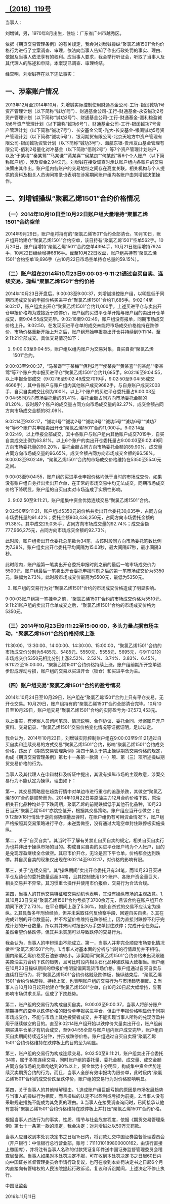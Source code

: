## [〔2016〕119号](http://www.csrc.gov.cn/pub/zjhpublic/G00306212/201611/t20161118_306170.htm)


当事人：

刘增铖，男，1970年8月出生，住址：广东省广州市越秀区。

依据《期货交易管理条例》的有关规定，我会对刘增铖操纵“聚氯乙烯1501”合约价格行为进行了立案调查、审理，依法向当事人告知了作出行政处罚的事实、理由、依据及当事人依法享有的权利。应当事人要求，我会举行听证会，听取了当事人及其代理人的陈述和申辩。本案现已调查、审理终结。

经查明，刘增铖存在以下违法事实：

## 一、涉案账户情况

2013年12月至2014年10月，刘增铖实际控制使用财通基金公司-工行-银闰铖功1号资产管理计划（以下简称“铖功1号”）、财通基金公司-工行-财通基金-永安铖功2号资产管理计划（以下简称“铖功2号”）、财通基金公司-工行-财通基金-嘉利稳盈铖功6号资产管理计划（以下简称“铖功6号”）、财通基金公司-工行-银闰铖功7号资产管理计划（以下简称“铖功7号”）、长安基金公司-光大-长安基金-银闰铖功5号资产管理计划（以下简称“铖功5号”）、银河期货有限公司-北京天地方中资产管理有限公司-银闰铖功资管计划（以下简称“铖功3号”）、海航东银-贵州友山基金管理有限公司-佰利2号量化对冲基金（以下简称“佰利2号”）等7个资产管理计划账户，以及“于某梅”“秦某莺”“马某谦”“黄某喜”“侯某良”“何某彪”等6个个人账户（以下简称账户组），涉及资金2.94亿元。刘增铖在接受调查时承认账户组内各账户的交易决策由其作出。账户组内各账户的交易地址之间存在高度关联。相关机构与个人提供的资料及相关人员询问笔录也表明在涉案期间账户组内各账户由刘增铖决策操作。

## 二、刘增铖操纵“聚氯乙烯1501”合约价格情况

### （一）2014年10月10日至10月22日账户组大量增持“聚氯乙烯1501”合约空单

2014年9月29日，账户组将持有的“聚氯乙烯1501”合约全部清仓。10月10日，账户组开始建仓“聚氯乙烯1501”合约空单，该日持有“聚氯乙烯1501”空单562手。10月20日，账户组增持“聚氯乙烯1501”合约空单4394手，10月21日继续增持7924手，10月22日继续增持6816手。截至10月22日收盘，账户组共持有“聚氯乙烯1501”合约空单19,696手（占10月22日市场空单持仓总量的59.15%）。

### （二）账户组在2014年10月23日9:00:03-9:11:21通过自买自卖、连续交易，操纵“聚氯乙烯1501”合约价格

2014年10月23日开盘后，9:00:03至9:00:37，刘增铖操控账户组，以明显低于同期市场成交价的申报价格买进平仓“聚氯乙烯1501”合约11,685手。9:02:14至9:02:17，账户组卖出开仓“聚氯乙烯1501”合约11,000手，上述买进平仓与卖出开仓申报价格均为或接近于跌停价，账户组的买进平仓单开始与账户组的卖出开仓单成交，至9:04:55成交完毕。9:02:18至9:02:49，账户组没有报单，同期市场成交价格上升。9:02:50，在发现买进平仓单的成交未能将市场成交价格维持在跌停价、市场价格重新开始上升之后，账户组开始申报卖出开仓并持续到9:11:14，至9:11:21全部成交。具体交易情况如下：

1. 9:00:03至9:04:55，账户组以组内账户为交易对象，自买自卖“聚氯乙烯1501”合约。

9:00:03至9:00:37，“马某谦”“于某梅”“佰利2号”“侯某良”“黄某喜”“何某彪”“秦某莺”等7个账户共申报买进平仓“聚氯乙烯1501”合约11,685手。9:02:16至9:04:55，以上申报全部成交（9:02:16至9:02:49成交7019手，9:02:50至9:04:55成交4666手），其中各账户与账户组内其他账户成交9682手，与自身账户成交2003手，自买自卖成交比例为100%。以上7个账户的买进平仓委托量占9:00:03至9:04:55同方向市场委托量的81.41%，委托金额占同方向市场委托金额的81.20%，该时段7个账户的成交量占同方向市场成交量的82.27%，成交金额占同方向市场成交金额的82.09%。

9:02:14至9:02:17，“铖功1号”“铖功2号”“铖功3号”“铖功5号”“铖功6号”“铖功7号”等6个账户共申报卖出开仓“聚氯乙烯1501”合约11,000手。9:02:14至9:02:49，以上申报全部成交，其中各账户与账户组内其他账户成交7019手，自买自卖成交比例为63.81%。以上6个账户的卖出开仓委托量占9:00:03至9:02:49同方向市场委托量的90.20%，委托金额占同方向市场委托金额的89.90%，成交量占同方向市场成交量的96.65%，成交金额占同方向市场成交金额的96.58%。9:00:03至9:02:49，“聚氯乙烯1501”合约的市场成交价格维持在5350至5540元之间。

9:00:03至9:04:55，账户组的买进平仓申报价格均低于当时的市场成交价，如果没有账户组自身挂出卖出开仓单，在正常的市场交易中均无法成交，同期市场成交价格下降明显，账户组的自买自卖对市场造成了实质性影响。

2. 9:02:50至9:11:21，账户组集中资金优势连续交易“聚氯乙烯1501”合约。

9:02:50至9:11:21，账户组以5350元的价格共卖出开仓委托30,035手，占同方向市场委托量的91.42%；委托金额803,436,250元，占同方向市场委托金额的91.38%。其中成交29,035手，占同方向市场成交量的92.74%；成交金额777,966,275元，占同方向市场成交金额的92.73%。

此时段，账户组卖出开仓委托总笔数为34笔，占该时段同方向市场委托笔数比例为7.38%，账户组卖出开仓委托平均间隔为15.03秒，最大间隔67秒，最小间隔3秒。

此时段内，账户组第一笔卖出开仓委托申报时刻之前的最后一笔市场成交价为5500元，账户组最后一笔卖出开仓委托申报时刻之后的第一笔市场成交价为5350元，跌幅为2.73%。此时段市场成交价最高为5500元，最低为5350元。

3. 账户组的交易行为对“聚氯乙烯1501”合约的市场成交价格造成了明显影响。

9:00:03账户组第一笔挂单之前，“聚氯乙烯1501”合约的市场成交价格为5510元。9:11:21账户组的卖出开仓单成交之后，“聚氯乙烯1501”合约的市场成交价格为5350元。

### （三）2014年10月23日9:11:22至15:00:00，多头力量占据市场主动，“聚氯乙烯1501”合约价格持续上涨

11:30:00、13:30:00、14:00:00、14:30:00、15:00:00，“聚氯乙烯1501”合约的市场成交价分别为5485元、5485元、5550元、5555元、5695元，与9:11:21的市场成交价5350元相比分别上涨2.52%、2.52%、3.74%、3.83%、6.45%。9:11:22至15:00:00，“聚氯乙烯1501”合约价格持续上涨，账户组前期所开空单逐步形成浮动亏损，账户组的交易以买进开仓（锁仓）和买进平仓为主。

### （四）账户组交易“聚氯乙烯1501”合约的盈亏情况

2014年10月24日至10月29日，账户组在“聚氯乙烯1501”合约上只有平仓交易，无开仓交易。10月29日，账户组持有的“聚氯乙烯1501”合约全部清仓完毕。10月10日至10月29日，账户组交易“聚氯乙烯1501”合约的实际盈亏为-37,573,453元。

以上事实，有涉案人员询问笔录、情况说明、合作协议、委托合同、涉案账户开户资料、交易记录、“聚氯乙烯1501”交易价格变化情况等证据证明，足以认定。

我会认为，2014年10月23日，刘增铖实际控制账户组在9:00:03至9:11:21通过自买自卖和连续交易的方式交易“聚氯乙烯1501”合约，影响“聚氯乙烯1501”合约成交价格，违反了《期货交易管理条例》第四十条关于禁止操纵期货交易价格的规定，构成《期货交易管理条例》第七十一条第一款第（一）项、第（三）项所述操纵期货交易价格的行为。

当事人及其代理人在申辩材料及听证中提出，其没有操纵市场的主观故意，涉案交易行为不能认定为操纵，理由如下：

第一，其交易策略是在趋势行情中对单边市进行重仓的追涨杀跌，其做空“聚氯乙烯1501”合约是顺势而为。2014年10月22日美原油主力12月合约价格下跌，原油相关石化品种均处于下跌周期，聚氯乙烯的前期跌幅低于其他石化品种，10月23日当天“聚氯乙烯1501”亦跳空低开，根据其交易策略，账户组应当开仓做空；在9:12至9:18行情处于逆向弱势缩量反弹时，在账户组仍有可用资金情况下，账户组严格按照其交易策略进行平仓，未逆势做空，没有通过大笔空单封住跌停板实施操纵。

第二，关于“自买自卖”。其当时不了解有关禁止自买自卖的规定，相关自买自卖行为也并非出于操纵市场的目的。构成自买自卖的买进平仓账户均为个人帐户，目的是兑现浮盈继续全仓做空。其已市价开仓，无论是否下平仓单，价格都会达到跌停。其自买自卖的现象仅出现在9:02:14至9:02:17，对价格的影响有限。

第三，关于“连续交易”。其“操纵期间”卖出开仓委托只有34笔，而10月23日买进平仓及锁仓的委托数量远超34笔，且其控制使用13个账户、各账户资金量巨大，相关交易并不异常。其习惯重仓操作并使用市价报单，交易行为合法合规。

第四，当事人的其他交易特征和交易动机也表明，其没有操纵市场的主观故意。1.其10月23日交易“聚氯乙烯1501”合约亏损了3700余万元，且该合约在账户组开仓期间下跌了2.73%，在平仓期间上涨了5.36%，如此自杀式的交易不应认定为操纵。2.其具备多年刑侦经验，但并未采取任何反侦察手段、回避自买自卖。3.其在完成计划的开仓数量前，并不希望价格维持在跌停板上，因为直接封跌停不利于完成计划的开仓数量，所以其并未同时报出3万手空单封住跌停；完成开仓任务后，虽然希望价格跌停，但其并未实施可以导致跌停的交易行为。

我会认为，当事人的申辩理由不能成立。第一，当事人并非完全顺应市场变化情况做空“聚氯乙烯1501”合约。1.当事人对基本面的分析与当时的行情趋势并不相符。国内聚氯乙烯价格受石油影响较小，涉案期间“聚氯乙烯1501”合约价格未出现跟随美原油主力合约下跌的趋势，且可比时段内相关石化品种涨跌幅大致相当。账户组在10月23日操纵期间的申报价格明显偏离现货市场价格。账户组通过自买自卖与连续打压行为，将“聚氯乙烯1501”合约价格触及跌停板，操纵结束后，“聚氯乙烯1501”合约价格反弹、持续上涨，也表明账户组的交易行为与市场趋势相反。2.当事人自10月10日起开始建仓“聚氯乙烯1501”空单，自10月20日起大幅增持，显著影响市场供求关系，促成了下跌趋势。

第二，账户组的交易行为构成自买自卖。9:00:03至9:00:37，当事人将部分账户前期持有的空单以跌停价格的限价单申报买进平仓，但由于申报价格明显低于同期市场成交价，不能与市场上其他投资者成交，并不能实现当事人所称的兑现浮盈并用于继续做空的目的。直至9:02:14账户组开始以跌停价大量卖出开仓，账户组前期买进平仓单才有机会成交，至9:04:55全部与账户组内账户成交完毕，账户组自买自卖期间持续近5分钟，并形成跌停价格。账户组通过自买自卖将“聚氯乙烯1501”合约价格维持在跌停板上的目的至为明显。

第三，账户组的交易行为构成连续交易。9:02:50至9:11:21，账户组卖出开仓委托34笔，属于多笔连续交易，同时账户组的委托量、委托金额、成交量、成交金额占同方向市场的比重均达到90%以上，资金优势十分明显，构成集中资金优势连续买卖期货合约的行为。而且，当事人全部有效申报均为限价单，此时段内“聚氯乙烯1501”合约的成交价跌至跌停价，账户组的交易行为对价格影响明显。

第四，关于当事人的其他辩解理由。1.造成账户组巨额亏损的原因是市场发展趋势与当事人的操纵行为相反，而且操纵的认定不以盈利或亏损为前提。2.当事人没有采取规避措施不能成为其免责的理由。3.当事人在接受调查询问时，已间接承认他有意将“聚氯乙烯1501”合约价格维持在跌停板上并打压“聚氯乙烯1501”合约价格。

根据当事人违法行为的事实、性质、情节与社会危害程度，依据《期货交易管理条例》第七十一条第一款的规定，我会决定：对刘增铖处以50万元罚款。

当事人应自收到本处罚决定书之日起15日内，将罚款汇交中国证券监督管理委员会（开户银行：中信银行总行营业部，账号：7111010189800000162，由该行直接上缴国库），并将注有当事人名称的付款凭证复印件送中国证券监督管理委员会稽查局备案。当事人如果对本处罚决定不服，可在收到本处罚决定书之日起60日内向中国证券监督管理委员会申请行政复议，也可在收到本处罚决定书之日起6个月内直接向有管辖权的人民法院提起行政诉讼。复议和诉讼期间，上述决定不停止执行。

 

 

 

 

中国证监会      

2016年11月11日    
